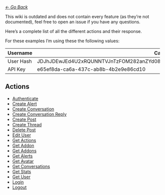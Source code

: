 *[<- Go Back](index.md)*

This wiki is outdated and does not contain every feature (as they’re not documented), feel free to open an issue if you have any questions.

Here’s a complete list of all the different actions and their response.

For these examples I’m using these the following values:

| Username | Cadox8 |
| --- | --- |
| User Hash | JDJhJDEwJEd4U2xRQUNNTVJnTzFOM282anZYd08wRk1DTC52NFJtYWtDVHZaNHo1SUZvR0hzUVpLTkU2 |
| API Key | e65ef8da-ca6a-437c-ab8b-4b2e9e86cd10 |


## Actions
* [Authenticate](actions/authenticate.md)
* [Create Alert](actions/create_alert.md)
* [Create Conversation](actions/create_conver.md)
* [Create Conversation Reply](actions/create_conver_reply.md)
* [Create Post](actions/create_post.md)
* [Create Thread](actions/create_thread.md)
* [Delete Post](actions/delete_post.md)
* [Edit User](actions/edit_user.md)
* [Get Actions](actions/get_actions.md)
* [Get Addon](actions/get_addon.md)
* [Get Addons](actions/get_addons.md)
* [Get Alerts](actions/get_alerts.md)
* [Get Avatar](actions/get_avatar.md)
* [Get Conversations](actions/get_convers.md)
* [Get Stats](actions/get_stats.md)
* [Get User](actions/get_user.md)
* [Login](action/login.md)
* [Logout](action/logout.md)
